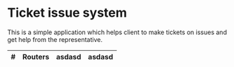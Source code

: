 # Ticket issue system

This is a simple application which helps client to make tickets on issues and get help from the representative.

| #   | Routers | asdasd | asdasd |
| --- | ------- | ------ | ------ |
